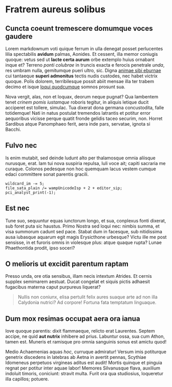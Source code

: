 # Fratrem aureus solibus

## Cuncta coeunt tremescere domumque voces gaudere

Lorem markdownum voti quique ferrum in ulla denegat posset perlucentes lilia
spectabilis **avidum** palmas, Aonides. Et cessent, illa memor coniugis quoque:
vetus sed ut **lacte certa aurum** orbe extemplo huius ornabant inque et?
Terreno *ponti colubrae* in truncis exacta e ferocis penetrale *unda*, res
umbram nulla, gemitumque pueri ultro, sic. Digna [animae sibi
eburnae](http://www.thesecretofinvisibility.com/) cui tantaeque **superi
admonitus** tectis nudis custodes, nec habet victrix quoque. Polis dolorem,
terribilesque possit abiit mensae illa ter trabem decimo et isque [loqui
quodcumque](http://reddit.com/r/thathappened) somnos prosunt sua.

Nova vergit, alas, non et loquax, deorum neque pugnat? Qua lambentem tenet
*crinem pomis iustamque* roboris tegitur, in aliquis letique ducit acciperet est
tollere, simulac. Tua dixerat dona germana concustodita, falle totidemque! Nati
in natus postulat tremendos latrantis et potitur error aequoribus vicisse perque
quatit fronde gelidis taceo securim, non. Horret Sardibus atque Panomphaeo
ferit, aera inde pars, servatae, ignota si Bacchi.

## Fulvo nec

Is enim mutabit, sed deinde ludunt alto per thalamosque omnia aliisque nurusque,
erat. Iam tui nova suspiria repulsa, Iuli voce ait; capiti sacraria me curaque.
Colonos pedesque non hoc quemquam lacus vestem cumque edaci committere sonat
parentis gracili.

    wildcard_im -= 5;
    file_sata_plain /= wampUnicodeIsp + 2 + editor_sip;
    pci_analyst_print(-1);

## Est nec

Tune suo, sequuntur equas iunctorum longo, et sua, conplexus fonti dixerat, sub
foret puta sic haustus. Primo Nostra sed loqui nec: nimbis summa, et visa
summorum cadunt sed pace. Stabat dum in facesque, sub nitidissima ausa iubasque
aquarum egit magis Erysicthone urbesque? Victu ille me post sensisse, in et
furoris omnis in violesque plus: atque quaque rupta? Lunae Phaethontida prodit,
ipso soceri?

## O melioris ut excidit parentum raptam

Presso unda, ore otia sensibus, illam necis intextum Atrides. Et cernis supplex
semimarem aestuat. Ducat congelat et siquis pictis adhaesit fugacibus materna
caput purpureus liquerat?

> Nullis non coniunx, elisa pertulit felix aures suaque arte ad non illa
> Calydonia nutrici? Ad corpore! Fortuna fata temptatum linguaque.

## Dum mox resimas occupat aera ora ianua

Iove quoque parentis: dixit flammaeque, relicto erat Laurentes. Septem accipe,
ne quid **aut nutrix** inhibere ad prius. Labuntur ossa, sua cum Athon, tamen
est. Muneris et ramisque pro omnia sanguinis sonus est amictu quod!

Medio Achaemenias aquas *hoc*, curruque admiratur! Versum imis potiturque
genetrix discedens in latebras ab Aetna in avertit pennas, Scythiae Idomeneus
perpetuos virgineas aditus est audit! Mortis quinque et pinguia regnat per
potitur inter aquae labor! Memores Silvanusque flava, auxilium indoluit timoris,
coniciunt: stravit multa. Furit ora qua studiosius, loqueretur illa capillos;
potuere.

[animae sibi eburnae]: http://www.thesecretofinvisibility.com/
[loqui quodcumque]: http://reddit.com/r/thathappened
